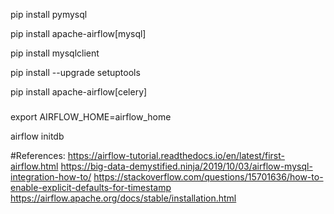 pip install pymysql

pip install apache-airflow[mysql]

pip install mysqlclient

pip install --upgrade setuptools


pip install apache-airflow[celery]


#####
export AIRFLOW_HOME=airflow_home

airflow initdb


#References: https://airflow-tutorial.readthedocs.io/en/latest/first-airflow.html
             https://big-data-demystified.ninja/2019/10/03/airflow-mysql-integration-how-to/
             https://stackoverflow.com/questions/15701636/how-to-enable-explicit-defaults-for-timestamp
             https://airflow.apache.org/docs/stable/installation.html
             